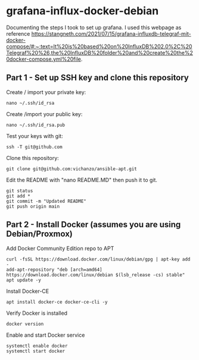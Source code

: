 # grafana-influx-docker-debian
Documenting the steps I took to set up grafana.  I used this webpage as reference https://stangneth.com/2021/07/15/grafana-influxdb-telegraf-mit-docker-compose/#:~:text=It%20is%20based%20on%20InfluxDB%202.0%2C%20Telegraf%20%26,the%20InfluxDB%20folder%20and%20create%20the%20docker-compose.yml%20file.


## Part 1 - Set up SSH key and clone this repository
Create / import your private key:
```
nano ~/.ssh/id_rsa
```
Create /import your public key:
```
nano ~/.ssh/id_rsa.pub
```
Test your keys with git:
```
ssh -T git@github.com
```
Clone this repository:
```
git clone git@github.com:vichanzo/ansible-apt.git
```
Edit the README with "nano README.MD" then push it to git.
```
git status
git add *
git commit -m "Updated README"
git push origin main
```


## Part 2 - Install Docker (assumes you are using Debian/Proxmox)

Add Docker Community Edition repo to APT
```
curl -fsSL https://download.docker.com/linux/debian/gpg | apt-key add -
add-apt-repository "deb [arch=amd64] https://download.docker.com/linux/debian $(lsb_release -cs) stable"
apt update -y
```

Install Docker-CE
```
apt install docker-ce docker-ce-cli -y
```

Verify Docker is installed
```
docker version
```

Enable and start Docker service
```
systemctl enable docker
systemctl start docker
```
